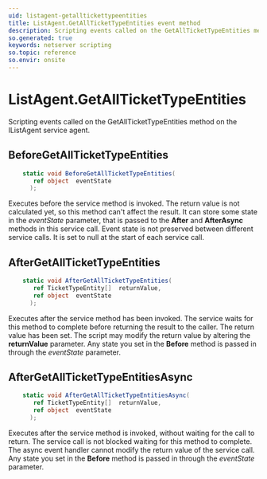 ```yaml
---
uid: listagent-getalltickettypeentities
title: ListAgent.GetAllTicketTypeEntities event method
description: Scripting events called on the GetAllTicketTypeEntities method on the ListAgent service agent.
so.generated: true
keywords: netserver scripting
so.topic: reference
so.envir: onsite
---
```

# ListAgent.GetAllTicketTypeEntities

Scripting events called on the <see cref='M:SuperOffice.CRM.Services.IListAgent.GetAllTicketTypeEntities'>GetAllTicketTypeEntities</see> method on the <see cref='IListAgent'>IListAgent</see>  service agent.

## BeforeGetAllTicketTypeEntities
```cs
    static void BeforeGetAllTicketTypeEntities(
       ref object  eventState
      );
```
Executes before the service method is invoked.
The return value is not calculated yet, so this method can't affect the result.
It can store some state in the *eventState* parameter, that is passed to the **After** and **AfterAsync** methods in this service call.
Event state is not preserved between different service calls. It is set to null at the start of each service call.
## AfterGetAllTicketTypeEntities
```cs
    static void AfterGetAllTicketTypeEntities(
       ref TicketTypeEntity[]  returnValue,
       ref object  eventState
      );
```
Executes after the service method has been invoked. The service waits for this method to complete before returning the result to the caller.
The return value has been set. The script may modify the return value by altering the **returnValue** parameter.
Any state you set in the **Before** method is passed in through the *eventState* parameter.
## AfterGetAllTicketTypeEntitiesAsync
```cs
    static void AfterGetAllTicketTypeEntitiesAsync(
       ref TicketTypeEntity[]  returnValue,
       ref object  eventState
      );
```
Executes after the service method is invoked, without waiting for the call to return.
The service call is not blocked waiting for this method to complete.
The async event handler cannot modify the return value of the service call.
Any state you set in the **Before** method is passed in through the *eventState* parameter.

